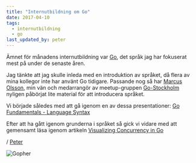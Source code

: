 ```yaml
---
title: "Internutbildning om Go"
date: 2017-04-10
tags:
  - internutbildning
  - go
last_updated_by: peter
---
```

Ämnet för månadens internutbildning var [Go](https://golang.org/), det språk jag har
fokuserat mest på under de senaste åren.

Jag tänkte att jag skulle inleda med en introduktion av språket, då flera av mina kollegor
inte har använt Go tidigare. Passande nog så har [Marcus Olsson](https://marcus.se.net/),
min vän och medarrangör av meetup-gruppen [Go-Stockholm](https://www.meetup.com/Go-Stockholm/)
nyligen påbörjat lite material för att introducera språket.

Vi började således med att gå igenom en av dessa presentationer:
[Go Fundamentals - Language Syntax](https://talks.godoc.org/github.com/marcusolsson/go-workshop/2-basics/presentation.slide#1)

Efter att ha gått igenom grunderna i språket så gick vi vidare med att gemensamt
läsa igenom artikeln [Visualizing Concurrency in Go](https://divan.github.io/posts/go_concurrency_visualize/)

/ [Peter](/peter)

![Gopher](https://athega.se/system/uploads/2017/04/gopher-brown-beard.png)

